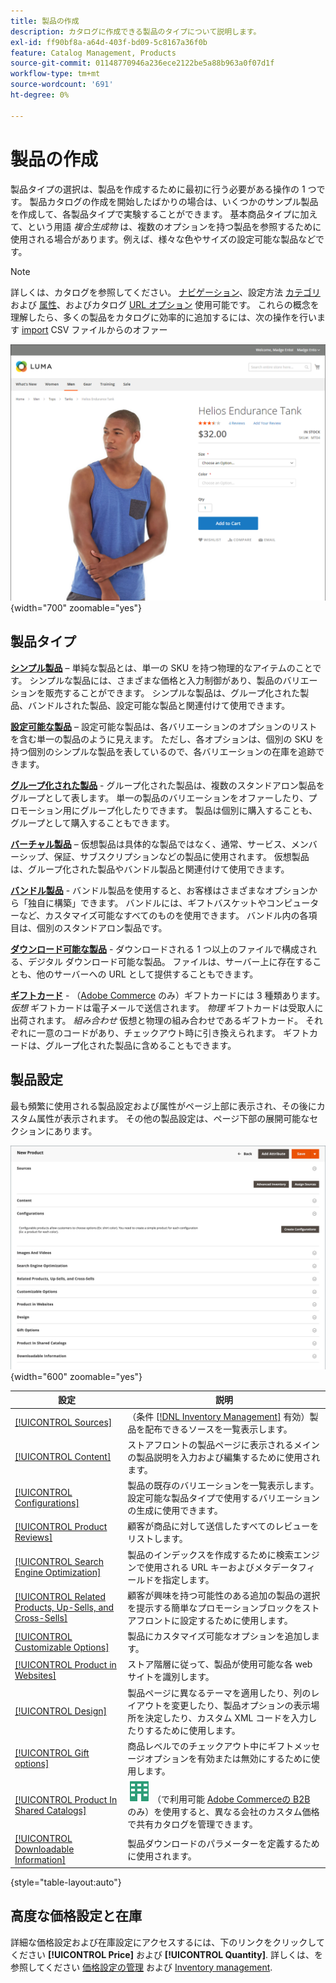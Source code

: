 ```yaml
---
title: 製品の作成
description: カタログに作成できる製品のタイプについて説明します。
exl-id: ff90bf8a-a64d-403f-bd09-5c8167a36f0b
feature: Catalog Management, Products
source-git-commit: 01148770946a236ece2122be5a88b963a0f07d1f
workflow-type: tm+mt
source-wordcount: '691'
ht-degree: 0%

---
```


# 製品の作成

製品タイプの選択は、製品を作成するために最初に行う必要がある操作の 1 つです。 製品カタログの作成を開始したばかりの場合は、いくつかのサンプル製品を作成して、各製品タイプで実験することができます。 基本商品タイプに加えて、という用語 _複合生成物_ は、複数のオプションを持つ製品を参照するために使用される場合があります。例えば、様々な色やサイズの設定可能な製品などです。

>[!NOTE]
>
>詳しくは、カタログを参照してください。 [ナビゲーション](navigation.md)、設定方法 [カテゴリ](categories.md) および [属性](product-attributes.md)、およびカタログ [URL オプション](catalog-urls.md) 使用可能です。 これらの概念を理解したら、多くの製品をカタログに効率的に追加するには、次の操作を行います [import](../systems/data-import.md) CSV ファイルからのオファー

![ストアフロントの製品ページ](./assets/storefront-product-page.png){width="700" zoomable="yes"}

## 製品タイプ

**[シンプル製品](product-create-simple.md)**  – 単純な製品とは、単一の SKU を持つ物理的なアイテムのことです。 シンプルな製品には、さまざまな価格と入力制御があり、製品のバリエーションを販売することができます。 シンプルな製品は、グループ化された製品、バンドルされた製品、設定可能な製品と関連付けて使用できます。

**[設定可能な製品](product-create-configurable.md)**  – 設定可能な製品は、各バリエーションのオプションのリストを含む単一の製品のように見えます。 ただし、各オプションは、個別の SKU を持つ個別のシンプルな製品を表しているので、各バリエーションの在庫を追跡できます。

**[グループ化された製品](product-create-grouped.md)** - グループ化された製品は、複数のスタンドアロン製品をグループとして表します。 単一の製品のバリエーションをオファーしたり、プロモーション用にグループ化したりできます。 製品は個別に購入することも、グループとして購入することもできます。

**[バーチャル製品](product-create-virtual.md)**  – 仮想製品は具体的な製品ではなく、通常、サービス、メンバーシップ、保証、サブスクリプションなどの製品に使用されます。 仮想製品は、グループ化された製品やバンドル製品と関連付けて使用できます。

**[バンドル製品](product-create-bundle.md)**  - バンドル製品を使用すると、お客様はさまざまなオプションから「独自に構築」できます。 バンドルには、ギフトバスケットやコンピューターなど、カスタマイズ可能なすべてのものを使用できます。 バンドル内の各項目は、個別のスタンドアロン製品です。

**[ダウンロード可能な製品](product-create-downloadable.md)** - ダウンロードされる 1 つ以上のファイルで構成される、デジタル ダウンロード可能な製品。 ファイルは、サーバー上に存在することも、他のサーバーへの URL として提供することもできます。

**[ギフトカード](product-gift-card-create.md)** - （[Adobe Commerce](../landing/home.md#product-editions) のみ）ギフトカードには 3 種類あります。 _仮想_ ギフトカードは電子メールで送信されます。 _物理_ ギフトカードは受取人に出荷されます。 _組み合わせ_ 仮想と物理の組み合わせであるギフトカード。 それぞれに一意のコードがあり、チェックアウト時に引き換えられます。 ギフトカードは、グループ化された製品に含めることもできます。

## 製品設定

最も頻繁に使用される製品設定および属性がページ上部に表示され、その後にカスタム属性が表示されます。 その他の製品設定は、ページ下部の展開可能なセクションにあります。

![製品設定](./assets/product-settings.png){width="600" zoomable="yes"}

| 設定 | 説明 |
|--- |--- |
| [[!UICONTROL Sources]](../inventory-management/sources-assign-per-product.md) | （条件 [[!DNL Inventory Management]](../inventory-management/introduction.md) 有効）製品を配布できるソースを一覧表示します。 |
| [[!UICONTROL Content]](product-content.md) | ストアフロントの製品ページに表示されるメインの製品説明を入力および編集するために使用されます。 |
| [[!UICONTROL Configurations]](product-configurations.md) | 製品の既存のバリエーションを一覧表示します。設定可能な製品タイプで使用するバリエーションの生成に使用できます。 |
| [[!UICONTROL Product Reviews]](settings-advanced-product-reviews.md) | 顧客が商品に対して送信したすべてのレビューをリストします。 |
| [[!UICONTROL Search Engine Optimization]](product-search-engine-optimization.md) | 製品のインデックスを作成するために検索エンジンで使用される URL キーおよびメタデータフィールドを指定します。 |
| [[!UICONTROL Related Products, Up-Sells, and Cross-Sells]](related-products-up-sells-cross-sells.md) | 顧客が興味を持つ可能性のある追加の製品の選択を提示する簡単なプロモーションブロックをストアフロントに設定するために使用します。 |
| [[!UICONTROL Customizable Options]](settings-advanced-custom-options.md) | 製品にカスタマイズ可能なオプションを追加します。 |
| [[!UICONTROL Product in Websites]](settings-basic-websites.md) | ストア階層に従って、製品が使用可能な各 web サイトを識別します。 |
| [[!UICONTROL Design]](settings-advanced-design.md) | 製品ページに異なるテーマを適用したり、列のレイアウトを変更したり、製品オプションの表示場所を決定したり、カスタム XML コードを入力したりするために使用します。 |
| [[!UICONTROL Gift options]](product-gift-options.md) | 商品レベルでのチェックアウト中にギフトメッセージオプションを有効または無効にするために使用します。 |
| [[!UICONTROL Product In Shared Catalogs]](../b2b/catalog-shared.md) | ![Adobe Commerceの B2B](../assets/b2b.svg) （で利用可能 [Adobe Commerceの B2B](../b2b/introduction.md) のみ）を使用すると、異なる会社のカスタム価格で共有カタログを管理できます。 |
| [[!UICONTROL Downloadable Information]](product-create-downloadable.md#step-5-complete-the-downloadable-information) | 製品ダウンロードのパラメーターを定義するために使用されます。 |

{style="table-layout:auto"}

## 高度な価格設定と在庫

詳細な価格設定および在庫設定にアクセスするには、下のリンクをクリックしてください **[!UICONTROL Price]** および **[!UICONTROL Quantity]**. 詳しくは、を参照してください [価格設定の管理](pricing-advanced.md) および [Inventory management](../inventory-management/introduction.md).
